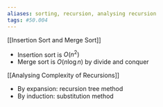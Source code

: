 ```yaml
---
aliases: sorting, recursion, analysing recursion
tags: #50.004
---
```

[[Insertion Sort and Merge Sort]]
- Insertion sort is $O(n^2)$
- Merge sort is $O(n \log{n})$ by divide and conquer

[[Analysing Complexity of Recursions]]
- By expansion: recursion tree method
- By induction: substitution method